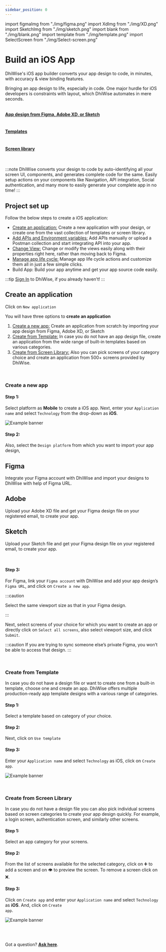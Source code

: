 ```yaml
---
sidebar_position: 0
---
```



import figmaImg from "./img/figma.png"
import XdImg from "./img/XD.png"
import SketchImg from "./img/sketch.png"
import blank from "./img/blank.png"
import template from "./img/template.png"
import SelectScreen from "./img/Select-screen.png"

# Build an iOS App

DhiWise's iOS app builder converts your app design to code, in minutes, with accuracy & view binding features. 

Bringing an app design to life, especially in code. One major hurdle for iOS developers is constraints with layout, which DhiWise automates in mere seconds. 

<div className="grid-cols-3 grid gap-20">
  <a href="#create-a-new-app" className="Card">
    <img src={blank} alt="" />
    <h4 className="">
      App design from Figma, Adobe XD, or Sketch
    </h4>
  </a>
  <a href="#create-from-template"  className="Card">
    <img src={template} alt="" />
    <h4 className="">
      Templates
    </h4>
  </a>
  <a href="#create-from-screen-library"  className="Card">
    <img src={SelectScreen} alt="" />
    <h4 className="">
      Screen library
    </h4>
  </a>
</div>

<br/>

:::note
DhiWise converts your design to code by auto-identifying all your screen UI, components, and generates complete code for the same. Easily setup actions on your components like Navigation, API integration, Social authentication, and many more to easily generate your complete app in no time!
:::

## **Project set up**

Follow the below steps to create a iOS application:

- <a href="#create-a-new-app">Create an application:</a> Create a new application with your design, or create one from the vast collection of templates or screen library.
- <a href="/docs/ios/add-apis-and-enviroment-variables">Add APIs and Environment variables:</a> Add APIs manually or upload a Postman collection and start integrating API into your app.
- <a href="/docs/ios/change-view">Change View:</a> Change or modify the views easily along with their properties right here, rather than moving back to Figma.
- <a href="/docs/ios/manage-app-lifecycle">Manage app life cycle:</a> Manage app life cycle actions and customize them all in just a few simple clicks.
- <a hef="/docs/ios/build-app">Build App:</a> Build your app anytime and get your app source code easily.

:::tip
<a href="https://app.dhiwise.com" target="_blank">Sign In</a> to DhiWise, if you already haven’t!
:::

## **Create an application**

Click on `New application`

You will have three options to **create an application**
<!-- typelink -->
1. <a href="#create-a-new-app" className="hightlight">Create a new app:</a> Create an application from scratch by importing your app design from Figma, Adobe XD, or Sketch
2. <a href="#create-from-template" className="hightlight">Create from Template:</a> In case you do not have an app design file, create an application from the wide range of built-in templates based on various categories.
3. <a href="#create-from-screen-library" className="hightlight">Create from Screen Library:</a> Also you can pick screens of your category choice and create an application from 500+ screens provided by DhiWise.

<br/>

### Create a new app


#### **Step 1:** 
Select platform as **Mobile** to create a iOS app. Next, enter your `Application name` and select `Technology` from the drop-down as **iOS**.

![Example banner](./images/create-app/create-app.gif)

#### **Step 2:** 
Also, select the `Design platform` from which you want to import your app design,

<!-- type3 -->
<div className="grid-cols-3 grid gap-20">
  <a className="card">
    <h2 className="flex items-center">
      <div className="cardIcon">
        <img src={figmaImg} alt="" />
      </div>
      Figma
    </h2>
    <p>Integrate your Figma account with DhiWise and import your designs to DhiWise with help of Figma URL.</p>
  </a>
  <a className="card">
    <h2 className="flex items-center">
      <div className="cardIcon">
        <img src={XdImg} alt="" />
      </div>
      Adobe</h2>
     <p>Upload your Adobe XD file and get your Figma design file on your registered email, to create your app.</p>
  </a>
  <a className="card">
    <h2 className="flex items-center">
      <div className="cardIcon">
        <img src={SketchImg} alt="" />
      </div>
    Sketch</h2>
    <p>Upload your Sketch file and get your Figma design file on your registered email, to create your app.</p>
  </a>
</div>

<br/>

#### **Step 3:**
For Figma, link your `Figma account` with DhiWise and add your app design’s `Figma URL`, and click on <code className="primary">Create a new app</code>. 


:::caution

Select the same viewport size as that in your Figma design.

:::

Next, select screens of your choice for which you want to create an app or directly click on `Select all screens`, also select viewport size, and click `Submit`. 

:::caution
If you are trying to sync someone else’s private Figma, you won’t be able to access that design.
:::

<br/>

### Create from Template


In case you do not have a design file or want to create one from a built-in template, choose one and create an app. DhiWise offers multiple production-ready app template designs with a various range of categories.

#### **Step 1:** 
Select a template based on category of your choice.

#### **Step 2:** 
Next, click on <code className="primary">Use template</code>

#### **Step 3:**  
Enter your `Application name` and select `Technology` as iOS, click on <code className="primary">Create app</code>.

![Example banner](./images/create-app/Template.gif)

<br/>

### Create from Screen Library

In case you do not have a design file you can also pick individual screens based on screen categories to create your app design quickly. For example, a login screen, authentication screen, and similarly other screens.

#### **Step 1:** 
Select an app category for your screens.

#### **Step 2:** 
From the list of screens available for the selected category, click on ➕ to add a screen and on 👁️ to preview the screen. To remove a screen click on ❌.

#### **Step 3:**
Click on `Create app` and enter your `Application name` and select `Technology` as **iOS**. And, click on <code className="primary">Create app</code>.

![Example banner](./images/create-app/create-screen.gif)

<br/>
<br/>

Got a question? [**Ask here**](https://discord.com/invite/rFMnCG5MZ7).





